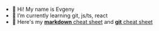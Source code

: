 - 👋 Hi! My name is Evgeny
- 🌱 I’m currently learning git, js/ts, react  
- :scroll: Here's my <a href="https://github.com/elmiven/md-chsh" target="_blank">**markdown** cheat sheet</a> and <a target="_blank"  href="https://github.com/elmiven/git-chsh" target="_blank">**git** cheat sheet</a>
